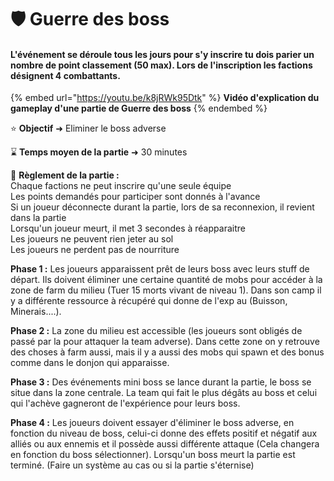 # 🛡 Guerre des boss

#### L'événement se déroule tous les jours pour s'y inscrire tu dois parier un nombre de point classement (50 max). Lors de l'inscription les factions désignent 4 combattants.

{% embed url="https://youtu.be/k8jRWk95Dtk" %}
**Vidéo d'explication du gameplay d'une partie de Guerre des boss**
{% endembed %}



⭐️ **Objectif** ➜ Eliminer le boss adverse

⌛️ **Temps moyen de la partie** ➜ 30 minutes

📕 **Règlement de la partie :**\
Chaque factions ne peut inscrire qu'une seule équipe\
Les points demandés pour participer sont donnés à l'avance\
Si un joueur déconnecte durant la partie, lors de sa reconnexion, il revient dans la partie\
Lorsqu'un joueur meurt, il met 3 secondes à réapparaitre\
Les joueurs ne peuvent rien jeter au sol\
Les joueurs ne perdent pas de nourriture



**Phase 1 :** Les joueurs apparaissent prêt de leurs boss avec leurs stuff de départ. Ils doivent éliminer une certaine quantité de mobs pour accéder à la zone de farm du milieu (Tuer 15 morts vivant de niveau 1). Dans son camp il y a différente ressource à récupéré qui donne de l'exp au (Buisson, Minerais....).

**Phase 2 :** La zone du milieu est accessible (les joueurs sont obligés de passé par la pour attaquer la team adverse). Dans cette zone on y retrouve des choses à farm aussi, mais il y a aussi des mobs qui spawn et des bonus comme dans le donjon qui apparaisse.

**Phase 3 :** Des événements mini boss se lance durant la partie, le boss se situe dans la zone centrale. La team qui fait le plus dégâts au boss et celui qui l'achève gagneront de l'expérience pour leurs boss.

**Phase 4 :** Les joueurs doivent essayer d'éliminer le boss adverse, en fonction du niveau de boss, celui-ci donne des effets positif et négatif aux alliés ou aux ennemis et il possède aussi différente attaque (Cela changera en fonction du boss sélectionner). Lorsqu'un boss meurt la partie est terminé. (Faire un système au cas ou si la partie s'éternise)





